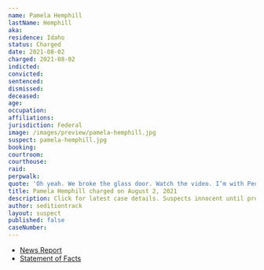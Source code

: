 ```yaml
---
name: Pamela Hemphill
lastName: Hemphill
aka:
residence: Idaho
status: Charged
date: 2021-08-02
charged: 2021-08-02
indicted:
convicted:
sentenced:
dismissed:
deceased:
age:
occupation:
affiliations:
jurisdiction: Federal
image: /images/preview/pamela-hemphill.jpg
suspect: pamela-hemphill.jpg
booking:
courtroom:
courthouse:
raid:
perpwalk:
quote: 'Oh yeah. We broke the glass door. Watch the video. I’m with People’s Rights. Ammon Bundy.'
title: Pamela Hemphill charged on August 2, 2021
description: Click for latest case details. Suspects innocent until proven guilty.
author: seditiontrack
layout: suspect
published: false
caseNumber:
---
```


- [News Report](https://www.idahostatesman.com/news/local/crime/article253237378.html)
- [Statement of Facts](https://extremism.gwu.edu/sites/g/files/zaxdzs2191/f/Pamela%20Anne%20Hemphill%20Statement%20of%20Facts.pdf)
